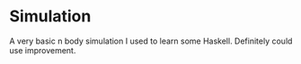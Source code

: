 # Simulation
A very basic n body simulation I used to learn some Haskell. Definitely could use improvement.
